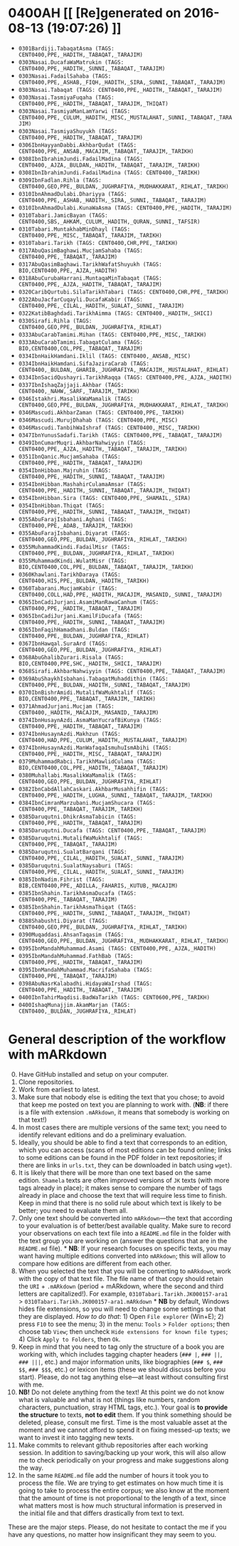 # 0400AH [[ [Re]generated on 2016-08-13 (19:07:26) ]]

* `0301Bardiji.TabaqatAsma (TAGS: CENT0400,PPE,_HADITH,_TABAQAT,_TARAJIM)`
* `0303Nasai.DucafaWaMatrukin (TAGS: CENT0400,PPE,_HADITH,_SUNNI,_TABAQAT,_TARAJIM)`
* `0303Nasai.FadailSahaba (TAGS: CENT0400,PPE,_ASHAB,_FIQH,_HADITH,_SIRA,_SUNNI,_TABAQAT,_TARAJIM)`
* `0303Nasai.Tabaqat (TAGS: CENT0400,PPE,_HADITH,_TABAQAT,_TARAJIM)`
* `0303Nasai.TasmiyaFuqaha (TAGS: CENT0400,PPE,_HADITH,_TABAQAT,_TARAJIM,_THIQAT)`
* `0303Nasai.TasmiyaManLamYarwi (TAGS: CENT0400,PPE,_CULUM,_HADITH,_MISC,_MUSTALAHAT,_SUNNI,_TABAQAT,_TARAJIM)`
* `0303Nasai.TasmiyaShuyukh (TAGS: CENT0400,PPE,_HADITH,_TABAQAT,_TARAJIM)`
* `0306IbnHayyanDabbi.AkhbarQudat (TAGS: CENT0400,PPE,_ANSAB,_MACAJIM,_TABAQAT,_TARAJIM,_TARIKH)`
* `0308IbnIbrahimJundi.FadailMadina (TAGS: CENT0400,_AJZA,_BULDAN,_HADITH,_TABAQAT,_TARAJIM,_TARIKH)`
* `0308IbnIbrahimJundi.FadailMadina (TAGS: CENT0400,_TARIKH)`
* `0309IbnFadlan.Rihla (TAGS: CENT0400,GEO,PPE,_BULDAN,_JUGHRAFIYA,_MUDHAKKARAT,_RIHLAT,_TARIKH)`
* `0310IbnAhmadDulabi.Dhariyya (TAGS: CENT0400,PPE,_ASHAB,_HADITH,_SIRA,_SUNNI,_TABAQAT,_TARAJIM)`
* `0310IbnAhmadDulabi.KunaWaAsma (TAGS: CENT0400,PPE,_HADITH,_TARAJIM)`
* `0310Tabari.JamicBayan (TAGS: CENT0400,SBS,_AHKAM,_CULUM,_HADITH,_QURAN,_SUNNI,_TAFSIR)`
* `0310Tabari.MuntakhabMinDhayl (TAGS: CENT0400,PPE,_MISC,_TABAQAT,_TARAJIM,_TARIKH)`
* `0310Tabari.Tarikh (TAGS: CENT0400,CHR,PPE,_TARIKH)`
* `0317AbuQasimBaghawi.MucjamSahaba (TAGS: CENT0400,PPE,_TABAQAT,_TARAJIM)`
* `0317AbuQasimBaghawi.TarikhWafatShuyukh (TAGS: BIO,CENT0400,PPE,_AJZA,_HADITH)`
* `0318AbuCurubaHarrani.MuntaqaMinTabaqat (TAGS: CENT0400,PPE,_AJZA,_HADITH,_TABAQAT,_TARAJIM)`
* `0320CaribQurtubi.SilaTarikhTabari (TAGS: CENT0400,CHR,PPE,_TARIKH)`
* `0322AbuJacfarCuqayli.DucafaKabir (TAGS: CENT0400,PPE,_CILAL,_HADITH,_SUALAT,_SUNNI,_TARAJIM)`
* `0322KatibBaghdadi.TarikhAimma (TAGS: CENT0400,_HADITH,_SHICI)`
* `0330Sirafi.Rihla (TAGS: CENT0400,GEO,PPE,_BULDAN,_JUGHRAFIYA,_RIHLAT)`
* `0333AbuCarabTamimi.Mihan (TAGS: CENT0400,PPE,_MISC,_TARIKH)`
* `0333AbuCarabTamimi.TabaqatCulama (TAGS: BIO,CENT0400,COL,PPE,_TABAQAT,_TARAJIM)`
* `0334IbnHaikHamdani.Iklil (TAGS: CENT0400,_ANSAB,_MISC)`
* `0334IbnHaikHamdani.SifaJaziraCarab (TAGS: CENT0400,_BULDAN,_GHARIB,_JUGHRAFIYA,_MACAJIM,_MUSTALAHAT,_RIHLAT)`
* `0334IbnSacidQushayri.TarikhRaqqa (TAGS: CENT0400,PPE,_AJZA,_HADITH)`
* `0337IbnIshaqZajjaji.Akhbar (TAGS: CENT0400,_NAHW,_SARF,_TARAJIM,_TARIKH)`
* `0346Istakhri.MasalikWaMamalik (TAGS: CENT0400,GEO,PPE,_BULDAN,_JUGHRAFIYA,_MUDHAKKARAT,_RIHLAT,_TARIKH)`
* `0346Mascudi.AkhbarZaman (TAGS: CENT0400,PPE,_TARIKH)`
* `0346Mascudi.MurujDhahab (TAGS: CENT0400,PPE,_MISC)`
* `0346Mascudi.TanbihWaIshraf (TAGS: CENT0400,_MISC,_TARIKH)`
* `0347IbnYunusSadafi.Tarikh (TAGS: CENT0400,PPE,_TABAQAT,_TARAJIM)`
* `0349IbnCumarMuqri.AkhbarNahwiyyin (TAGS: CENT0400,PPE,_AJZA,_HADITH,_TABAQAT,_TARAJIM,_TARIKH)`
* `0351IbnQanic.MucjamSahaba (TAGS: CENT0400,PPE,_HADITH,_TABAQAT,_TARAJIM)`
* `0354IbnHibban.Majruhin (TAGS: CENT0400,PPE,_HADITH,_SUNNI,_TABAQAT,_TARAJIM)`
* `0354IbnHibban.MashahirCulamaAmsar (TAGS: CENT0400,PPE,_HADITH,_SUNNI,_TABAQAT,_TARAJIM,_THIQAT)`
* `0354IbnHibban.Sira (TAGS: CENT0400,PPE,_SHAMAIL,_SIRA)`
* `0354IbnHibban.Thiqat (TAGS: CENT0400,PPE,_HADITH,_SUNNI,_TABAQAT,_TARAJIM,_THIQAT)`
* `0355AbuFarajIsbahani.Aghani (TAGS: CENT0400,PPE,_ADAB,_TARAJIM,_TARIKH)`
* `0355AbuFarajIsbahani.Diyarat (TAGS: CENT0400,GEO,PPE,_BULDAN,_JUGHRAFIYA,_RIHLAT,_TARIKH)`
* `0355MuhammadKindi.FadailMisr (TAGS: CENT0400,PPE,_BULDAN,_JUGHRAFIYA,_RIHLAT,_TARIKH)`
* `0355MuhammadKindi.WulatMisr (TAGS: BIO,CENT0400,COL,PPE,_BULDAN,_TABAQAT,_TARAJIM,_TARIKH)`
* `0360Khawlani.TarikhDaraya (TAGS: CENT0400,HIS,PPE,_BULDAN,_HADITH,_TARIKH)`
* `0360Tabarani.MucjamKabir (TAGS: CENT0400,COLL,HAD,PPE,_HADITH,_MACAJIM,_MASANID,_SUNNI,_TARAJIM)`
* `0365IbnCadiJurjani.AsamiManRawaCanhum (TAGS: CENT0400,PPE,_HADITH,_TABAQAT,_TARAJIM)`
* `0365IbnCadiJurjani.KamilFiDucafa (TAGS: CENT0400,PPE,_HADITH,_SUNNI,_TABAQAT,_TARAJIM)`
* `0365IbnFaqihHamadhani.Buldan (TAGS: CENT0400,PPE,_BULDAN,_JUGHRAFIYA,_RIHLAT)`
* `0367IbnHawqal.SuraArd (TAGS: CENT0400,GEO,PPE,_BULDAN,_JUGHRAFIYA,_RIHLAT)`
* `0368AbuGhalibZurari.Risala (TAGS: BIO,CENT0400,PPE,SHC,_HADITH,_SHICI,_TARAJIM)`
* `0368Sirafi.AkhbarNahwiyyin (TAGS: CENT0400,PPE,_TABAQAT,_TARAJIM)`
* `0369AbuShaykhIsbahani.TabaqatMuhaddithin (TAGS: CENT0400,PPE,_BULDAN,_HADITH,_SUNNI,_TABAQAT,_TARAJIM)`
* `0370IbnBishrAmidi.MutalifWaMukhtalif (TAGS: BIO,CENT0400,PPE,_TABAQAT,_TARAJIM,_TARIKH)`
* `0371AhmadJurjani.Mucjam (TAGS: CENT0400,_HADITH,_MACAJIM,_MASANID,_TARAJIM)`
* `0374IbnHusaynAzdi.AsmaManYucrafBiKunya (TAGS: CENT0400,PPE,_HADITH,_TABAQAT,_TARAJIM)`
* `0374IbnHusaynAzdi.Makhzun (TAGS: CENT0400,HAD,PPE,_CULUM,_HADITH,_MUSTALAHAT,_TARAJIM)`
* `0374IbnHusaynAzdi.ManWafaqaIsmuhuIsmAbihi (TAGS: CENT0400,PPE,_HADITH,_MISC,_TABAQAT,_TARAJIM)`
* `0379MuhammadRabci.TarikhMawlidCulama (TAGS: BIO,CENT0400,COL,PPE,_HADITH,_TABAQAT,_TARAJIM)`
* `0380Muhallabi.MasalikWaMamalik (TAGS: CENT0400,GEO,PPE,_BULDAN,_JUGHRAFIYA,_RIHLAT)`
* `0382IbnCabdAllahCaskari.AkhbarMusahhifin (TAGS: CENT0400,PPE,_HADITH,_LUGHA,_SUNNI,_TABAQAT,_TARAJIM,_TARIKH)`
* `0384IbnCimranMarzubani.MucjamShucara (TAGS: CENT0400,PPE,_TABAQAT,_TARAJIM,_TARIKH)`
* `0385Daruqutni.DhikrAsmaTabicin (TAGS: CENT0400,PPE,_HADITH,_TABAQAT,_TARAJIM)`
* `0385Daruqutni.Ducafa (TAGS: CENT0400,PPE,_TABAQAT,_TARAJIM)`
* `0385Daruqutni.MutalifWaMukhtalif (TAGS: CENT0400,PPE,_TABAQAT,_TARAJIM)`
* `0385Daruqutni.SualatBarqani (TAGS: CENT0400,PPE,_CILAL,_HADITH,_SUALAT,_SUNNI,_TARAJIM)`
* `0385Daruqutni.SualatNaysaburi (TAGS: CENT0400,PPE,_CILAL,_HADITH,_SUALAT,_SUNNI,_TARAJIM)`
* `0385IbnNadim.Fihrist (TAGS: BIB,CENT0400,PPE,_ADILLA,_FAHARIS,_KUTUB,_MACAJIM)`
* `0385IbnShahin.TarikhAsmaDucafa (TAGS: CENT0400,PPE,_TABAQAT,_TARAJIM)`
* `0385IbnShahin.TarikhAsmaThiqat (TAGS: CENT0400,PPE,_HADITH,_SUNNI,_TABAQAT,_TARAJIM,_THIQAT)`
* `0388Shabushti.Diyarat (TAGS: CENT0400,GEO,PPE,_BULDAN,_JUGHRAFIYA,_RIHLAT,_TARIKH)`
* `0390Muqaddasi.AhsanTaqasim (TAGS: CENT0400,GEO,PPE,_BULDAN,_JUGHRAFIYA,_MUDHAKKARAT,_RIHLAT,_TARIKH)`
* `0395IbnMandahMuhammad.Asami (TAGS: CENT0400,PPE,_AJZA,_HADITH)`
* `0395IbnMandahMuhammad.FathBab (TAGS: CENT0400,PPE,_HADITH,_TABAQAT,_TARAJIM)`
* `0395IbnMandahMuhammad.MacrifaSahaba (TAGS: CENT0400,PPE,_TABAQAT,_TARAJIM)`
* `0398AbuNasrKalabadhi.HidayaWaIrshad (TAGS: CENT0400,PPE,_HADITH,_TABAQAT,_TARAJIM)`
* `0400IbnTahirMaqdisi.BadWaTarikh (TAGS: CENT0600,PPE,_TARIKH)`
* `0400IshaqMunajjim.AkamMarjan (TAGS: CENT0400,_BULDAN,_JUGHRAFIYA,_RIHLAT)`


# General description of the workflow with mARkdown

0. Have GitHub installed and setup on your computer.
1. Clone repositories.
2. Work from earliest to latest.
3. Make sure that nobody else is editing the text that you chose; to avoid that keep me posted on text you are planning to work with. (**NB**: if there is a file with extension `.mARkdown`, it means that somebody is working on that text!)
4. In most cases there are multiple versions of the same text; you need to identify relevant editions and do a preliminary evaluation.
5. Ideally,  you should be able to find a text that corresponds to an edition,  which you can access (scans of most editions can be found online; links to some editions can be found in the PDF folder in text repositories; if there are links in `urls.txt`, they can be downloaded in batch using `wget`). 
6. It is likely that there will be more than one text based on the same edition. `Shamela` texts are often improved versions of `JK` texts (with more tags already in place);  it makes sense to compare the number of tags already in place and choose the text that will require less time to finish. Keep in mind that there is no solid rule about which text is likely to be better; you need to evaluate them all.
7. Only one text should be converted into `mARkdown`—the text that according to your evaluation is of better/best available quality. Make sure to record your observations on each text file into a `README.md` file in the folder with the text group you are working on (answer the questions that are in the `README.md` file).
 		* **NB**: If your research focuses on specific texts, you may want having multiple editions converted into `mARkdown`; this will allow to compare how editions are different from each other.
8. When you selected the text that you will be converting to `mARkdown`, work with the copy of that text file. The file name of that copy should retain the `URI` + `.mARkdown` (period + mARkdown,  where the second and third letters are capitalized!). For example, `0310Tabari.Tarikh.JK000157-ara1` > `0310Tabari.Tarikh.JK000157-ara1.mARkdown`
		* **NB** by default, Windows hides file extensions, so you will need to change some settings so that they are displayed. *How to do that*: 1) Open `File explorer` (Win+E); 2) press `F10` to see the menu; 3) in the menu: `Tools` > `Folder options`; then choose tab `View`; then uncheck `Hide extensions for known file types`; 4) Click `Apply to Folders`, then `Ok`.
9. Keep in mind that you need to tag only the structure of a book you are working with,  which includes tagging chapter headers (`### |`, `### ||`, `### |||`, etc.) and major information units, like biographies (`### $`, `### $$`, `### $$$`, etc.) or lexicon items (these we should discuss before you start). Please, do not tag anything else—at least without consulting first with me.
10. **NB!** Do not delete anything from the text! At this point we do not know what is valuable and what is not (things like numbers, random characters, punctuation, stray HTML tags, etc.). Your goal is **to provide the structure** to texts, **not to edit** them. If you think something should be deleted, please, consult me first. Time is the most valuable asset at the moment and we cannot afford to spend it on fixing messed-up texts; we want to invest it into tagging new texts.
10. Make commits to relevant github repositories after each working session. In addition to saving/backing up your work, this will also allow me to check periodically on your progress and make suggestions along the way.
11. In the same `README.md` file add the number of hours it took you to process the file. We are trying to get estimates on how much time it is going to take to process the entire corpus; we also know at the moment that the amount of time is not proportional to the length of a text, since what matters most is how much structural information is preserved in the initial file and that differs drastically from text to text.

These are the major steps.  Please, do not hesitate to contact the me if you have any questions, no matter how insignificant they may seem to you.

